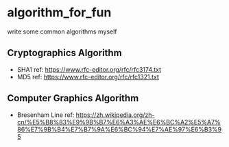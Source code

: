 # algorithm_for_fun
write some common algorithms myself

## Cryptographics Algorithm
- SHA1
ref: https://www.rfc-editor.org/rfc/rfc3174.txt
- MD5
ref: https://www.rfc-editor.org/rfc/rfc1321.txt

## Computer Graphics Algorithm
- Bresenham Line ref: https://zh.wikipedia.org/zh-cn/%E5%B8%83%E9%9B%B7%E6%A3%AE%E6%BC%A2%E5%A7%86%E7%9B%B4%E7%B7%9A%E6%BC%94%E7%AE%97%E6%B3%95
